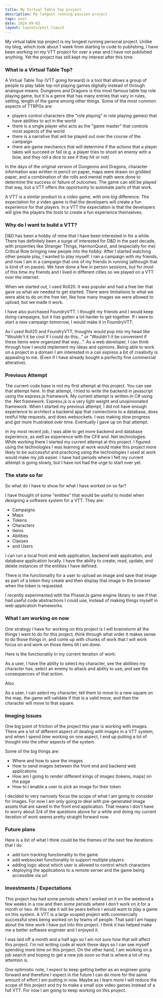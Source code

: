 ```yaml
---
title: My Virtual Table Top project
description: My longest running passion project
tags: post
date: 2024-09-03
layout: layouts/post.liquid
---
```



My virtual table top project is my longest running personal project. Unlike my blog, which took about 1 week from starting to code to publishing, I have been working on my VTT project for over a year and I have not published anything. Yet the project has still kept my interest after this time.

###  What is a Virtual Table Top?

A Virtual Table Top (VTT going forward) is a tool that allows a group of people to play table top roll playing games digitally instead of through analogue means.  Dungeons and Dragons is this most famous table top role playing game, but it is a genre that has many entries that vary in rules, setting, length of the game among other things.  Some of the most common aspects of TTRPGs are:
 - players control characters (the "role playing" in role playing games) that have abilities to act in the world
 - there is a single player who acts as the "game master" that controls most aspects of the world
 - there is a narrative that will be played out over the course of the campaign
 - there are game mechanics that will determine if the actions that a player takes will succeed or fail (e.g. a player tries to shoot an enemy with a bow, and they roll a dice to see if they hit or not)

 In the days of the original version of Dungeons and Dragons, character information was written in pencil on paper, maps were drawn on gridded paper, and a combination of die rolls and mental math were done to determine the success or failure of outcomes.  The game can still be played that way, but a VTT offers the opportunity to automate parts of that work. 

 A VTT is a similar product to a video game, with one big difference.  The expectation for a video game is that the developers will create a fun experience for that players.  In a VTT the expectation is that the developers will give the players the tools to create a fun experience themselves. 

 ### Why do I want to build a VTT?

 D&D has been a hobby of mine that I have been interested in for a while.  There has definitely been a surge of interested for D&D in the past decade, with properties like Stranger Things, HarmonQuest, and (especially for me) Critical Role bringing new people into the hobby.  After I started watching other people play, I wanted to play myself.  I ran a campaign with my friends, and now I am in a campaign that one of my friends in running (although that is kind of on pause). We have done a few in person sessions, but for most of this time my friends and I lived in different cities so we played on a VTT over the internet.

 When we started out, I used Roll20.  It was popular and had a free tier that gave us what we needed to get started.  There were limitations to what we were able to do on the free tier, like how many images we were allowed to upload, but we made it work.

 I have also purchased FoundryVTT.  I thought my friends and I would keep doing campaigns, but it has gotten a lot harder to get together.  If i were to start a new campaign tomorrow, I would make it in FoundryVTT.

 As I used Roll20 and FoundryVTT, thoughts would pop into my head like "Wouldn't it be cool if I could do this..." or "Wouldn't it be convenient if these items were organized that way...".  As a web developer, I can think through how I would implement my ideas and opinions. Being able to work on a project in a domain I am interested in a can express a bit of creativity is appealing to me.  (Even if I have already bought a perfectly fine commercial alterative).

 ### Previous Attempt

 The current code base is not my first attempt at this project. You can see that attempt here.  In that attempt, I tried to write the backend in javascript using the express.js framework.  My current attempt is written in C# using the .Net framework. Express.js is a very light weight and unopinionated framework.  When I started my previous attempt, I did not have enough experience to architect a backend app that connections to a database, does restful http requests, and does websockets.  I was making slow progress and got more frustrated over time. Eventually I gave up on that attempt.

 In my most recent job, I was able to get more backend and database experience, as well as experience with the CF# and .Net technologies.  While working there I started my current attempt at this project.  I figured using the technologies I was learning at work would make this project more likely to be successful and practicing using the technologies I used at work would make my job easier.  I have had periods where I felt my current attempt is going slowly, but I have not had the urge to start over yet.

 ### The state so far

 So what do I have to show for what I have worked on so far?

 I have thought of some "entities" that would be useful to model when designing a software system for a VTT. They are:

  - Campaigns
  - Maps
  - Tokens
  - Characters
  - Items
  - Abilities
  - Classes
  - and Users

I can run a local front end web application, backend web application, and database application locally.  I have the ability to create, read, update, and delete instances of the entities I have defined.

There is the functionality for a user to upload an image and save that image as part of a token they create and then display that image in the browser when the token is requested.

I recently experimented with the PhaserJs game engine library to see if that had useful code abstractions I could use, instead of making things myself in web application frameworks.

### What I am working on now

One strategy I have for working on this project is I will brainstorm all the things I want to do for this project, think through what order it makes sense to do those things in, and come up with chunks of work that I will work focus on and work on those items till I am done.

Here is the functionality in my current iteration of work:

 As a user, I have the ability to select my character, see the abilities my character has, select an enemy to attack and ability to use, and see the consequences of that action. 

 Also 

 As a user, I can select my character, tell them to move to a new square on the map, the game will validate if that is a valid move, and then the character will move to that square.

###  Imaging Issues

One big point of friction of the project this year is working with images.  There are a lot of different aspect of dealing with images in a VTT system, and when I spend time working on one aspect, I end up putting a lot of thought into the other aspects of the system.

Some of the big things are:

 - Where and how to save the images
 - How to send images between the front end and backend web applications
 - How am I going to render different kings of images (tokens, maps) on the page
 - How to I enable a user to pick an image for their token

 I decided to very narrowly focus the scope of what I am going to consider for images.  For now I am only going to deal with pre-generated image assets that are saved in the front end application.  That means I don't have to worry about 3/4 of the questions above for a while and doing my current iteration of work seems pretty straight forward now.

 ### Future plans

 Here is a list of what I think could be the themes of the next few iterations that I do:

  - add turn tracking functionality to the game
  - add websocket functionality to support multiple players
  - adding logic about which user is allowed to control which characters
  - deploying the applications to a remote server and the game being accessible via url

### Investments / Expectations

This project has had some periods where I worked on it on the weekend a few weeks in a row and then some periods where I don't work on it for a month or two.  At this rate it will be years before I would want to play a game on this system.  A VTT is a large scoped project with commercially successful ones being worked on by teams of people.  That said I am happy about the time work I have put into this project. I think it has helped make me a better software engineer and I enjoyed it.

I was laid off a month and a half ago so I am not sure how that will affect this project.  I'm not writing code at work these days so I can see myself spending more time on this project.  On the other hand, I am working on a job search and hoping to get a new job soon so that is where a lot of my attention is.  

One optimistic note, I expect to keep getting better as an engineer going forward and therefore I expect in the future I can do more for the same amount of effort I am putting in now. Maybe as I learn more I will reduce the scope of this project and try to make a small size video games instead of a full VTT.  For now I am going to keep working on this project.